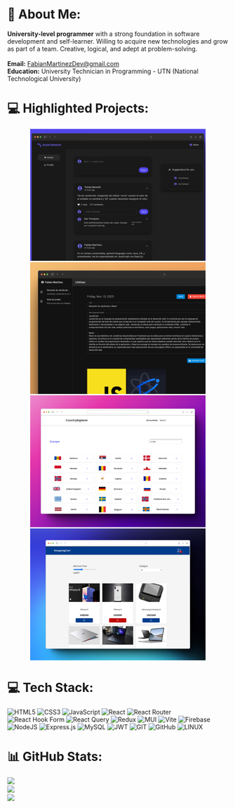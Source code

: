 # 💫 About Me:

**University-level programmer** with a strong foundation in software development and self-learner. Willing to acquire new technologies and grow as part of a team. Creative, logical, and adept at problem-solving.<br><br>**Email:** FabianMartinezDev@gmail.com<br>**Education:** University Technician in Programming - UTN (National Technological University)

# 💻 Highlighted Projects:

<p align="center">
  <a href="https://github.com/MartinezFabian/SocialNetwork-FullStack">
    <img src="assets/social.png" width="400" height="300" alt="social">
  </a>
	
  <a href="https://github.com/MartinezFabian/LifeDiary-React">
    <img src="assets/lifediary.png" width="400" height="300" alt="lifediary">
  </a>
  
  <a href="https://github.com/MartinezFabian/CountriesApp-React">
    <img src="assets/countries_app.png" width="400" height="300" alt="countries_app">
  </a>

  <a href="https://github.com/MartinezFabian/ShoppingCart-React">
    <img src="assets/shopping_cart.png" width="400" height="300" alt="shopping_cart">
  </a>
</p>

# 💻 Tech Stack:

![HTML5](https://img.shields.io/badge/html5-%23E34F26.svg?style=for-the-badge&logo=html5&logoColor=white) ![CSS3](https://img.shields.io/badge/css3-%231572B6.svg?style=for-the-badge&logo=css3&logoColor=white) ![JavaScript](https://img.shields.io/badge/javascript-%23323330.svg?style=for-the-badge&logo=javascript&logoColor=%23F7DF1E) ![React](https://img.shields.io/badge/react-%2320232a.svg?style=for-the-badge&logo=react&logoColor=%2361DAFB) ![React Router](https://img.shields.io/badge/React_Router-CA4245?style=for-the-badge&logo=react-router&logoColor=white) ![React Hook Form](https://img.shields.io/badge/React%20Hook%20Form-%23EC5990.svg?style=for-the-badge&logo=reacthookform&logoColor=white) ![React Query](https://img.shields.io/badge/-React%20Query-FF4154?style=for-the-badge&logo=react%20query&logoColor=white) ![Redux](https://img.shields.io/badge/redux-%23593d88.svg?style=for-the-badge&logo=redux&logoColor=white) ![MUI](https://img.shields.io/badge/MUI-%230081CB.svg?style=for-the-badge&logo=mui&logoColor=white) ![Vite](https://img.shields.io/badge/vite-%23646CFF.svg?style=for-the-badge&logo=vite&logoColor=white) ![Firebase](https://img.shields.io/badge/firebase-%23039BE5.svg?style=for-the-badge&logo=firebase) ![NodeJS](https://img.shields.io/badge/node.js-6DA55F?style=for-the-badge&logo=node.js&logoColor=white) ![Express.js](https://img.shields.io/badge/express.js-%23404d59.svg?style=for-the-badge&logo=express&logoColor=%2361DAFB) ![MySQL](https://img.shields.io/badge/mysql-%2300000f.svg?style=for-the-badge&logo=mysql&logoColor=white) ![JWT](https://img.shields.io/badge/JWT-black?style=for-the-badge&logo=JSON%20web%20tokens) ![GIT](https://img.shields.io/badge/Git-fc6d26?style=for-the-badge&logo=git&logoColor=white) ![GitHub](https://img.shields.io/badge/GitHub-%23121011.svg?style=for-the-badge&logo=github&logoColor=white)  ![LINUX](https://img.shields.io/badge/Linux-FCC624?style=for-the-badge&logo=linux&logoColor=black)



# 📊 GitHub Stats:
![](https://github-readme-stats.vercel.app/api/top-langs/?username=MartinezFabian&theme=vue&hide_border=true&include_all_commits=false&count_private=true&layout=compact)<br/>
![](https://github-readme-stats.vercel.app/api?username=MartinezFabian&theme=vue&hide_border=true&include_all_commits=false&count_private=true)<br/>
![](https://github-readme-streak-stats.herokuapp.com/?user=MartinezFabian&theme=vue&hide_border=true)

